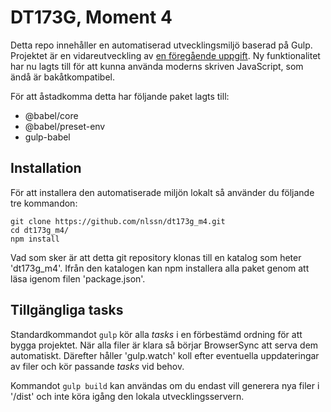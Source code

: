 # DT173G, Moment 4
Detta repo innehåller en automatiserad utvecklingsmiljö baserad på Gulp. Projektet är en vidareutveckling av [en föregående uppgift](https://github.com/nlssn/dt173g_m3). Ny funktionalitet har nu lagts till för att kunna använda moderns skriven JavaScript, som ändå är bakåtkompatibel.

För att åstadkomma detta har följande paket lagts till:
- @babel/core
- @babel/preset-env
- gulp-babel

## Installation
För att installera den automatiserade miljön lokalt så använder du följande tre kommandon:

```
git clone https://github.com/nlssn/dt173g_m4.git
cd dt173g_m4/
npm install
```

Vad som sker är att detta git repository klonas till en katalog som heter 'dt173g_m4'. Ifrån den katalogen kan npm installera alla paket genom att läsa igenom filen 'package.json'. 

## Tillgängliga tasks
Standardkommandot ``gulp`` kör alla _tasks_ i en förbestämd ordning för att bygga projektet. När alla filer är klara så börjar BrowserSync att serva dem automatiskt. Därefter håller 'gulp.watch' koll efter eventuella uppdateringar av filer och kör passande _tasks_ vid behov.

Kommandot ``gulp build`` kan användas om du endast vill generera nya filer i '/dist' och inte köra igång den lokala utvecklingsservern.